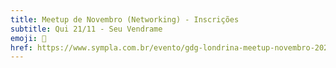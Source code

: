 ```yaml
---
title: Meetup de Novembro (Networking) - Inscrições
subtitle: Qui 21/11 - Seu Vendrame
emoji: 🚀
href: https://www.sympla.com.br/evento/gdg-londrina-meetup-novembro-2024-networking-edition/2733411
---
```


